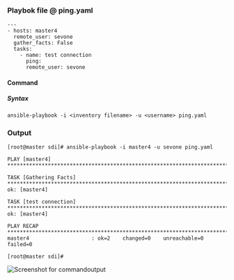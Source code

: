 ### Playbok file @ ping.yaml


    ---
    - hosts: master4
      remote_user: sevone
      gather_facts: False
      tasks:
        - name: test connection
          ping:
          remote_user: sevone


#### Command 
##### Syntax

    ansible-playbook -i <inventory filename> -u <username> ping.yaml

### Output

    [root@master sdi]# ansible-playbook -i master4 -u sevone ping.yaml
    
    PLAY [master4] ***************************************************************************************************************************************************************************************************************************
    
    TASK [Gathering Facts] *******************************************************************************************************************************************************************************************************************
    ok: [master4]
    
    TASK [test connection] *******************************************************************************************************************************************************************************************************************
    ok: [master4]
    
    PLAY RECAP *******************************************************************************************************************************************************************************************************************************
    master4                    : ok=2    changed=0    unreachable=0    failed=0
    
    [root@master sdi]#

![Screenshot for commandoutput](https://drive.google.com/open?id=1JinausVN8TuuGH2lMzsBBZ4MMKGFwl3g)
<!--stackedit_data:
eyJoaXN0b3J5IjpbLTE5NzcyODM4OTYsLTE1MTUzNzQxNjcsLT
c3Njg3NjQ4NV19
-->